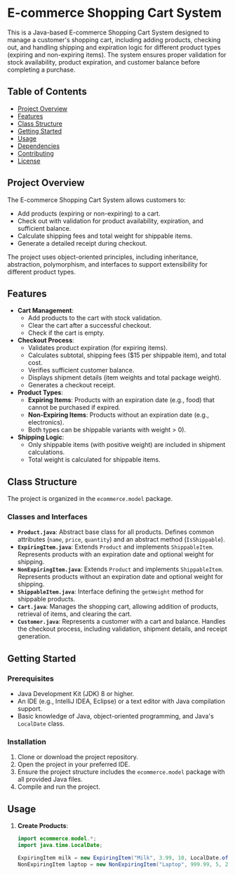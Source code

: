 # E-commerce Shopping Cart System

This is a Java-based E-commerce Shopping Cart System designed to manage a customer's shopping cart, including adding products, checking out, and handling shipping and expiration logic for different product types (expiring and non-expiring items). The system ensures proper validation for stock availability, product expiration, and customer balance before completing a purchase.

## Table of Contents
- [Project Overview](#project-overview)
- [Features](#features)
- [Class Structure](#class-structure)
- [Getting Started](#getting-started)
- [Usage](#usage)
- [Dependencies](#dependencies)
- [Contributing](#contributing)
- [License](#license)

## Project Overview
The E-commerce Shopping Cart System allows customers to:
- Add products (expiring or non-expiring) to a cart.
- Check out with validation for product availability, expiration, and sufficient balance.
- Calculate shipping fees and total weight for shippable items.
- Generate a detailed receipt during checkout.

The project uses object-oriented principles, including inheritance, abstraction, polymorphism, and interfaces to support extensibility for different product types.

## Features
- **Cart Management**:
  - Add products to the cart with stock validation.
  - Clear the cart after a successful checkout.
  - Check if the cart is empty.
- **Checkout Process**:
  - Validates product expiration (for expiring items).
  - Calculates subtotal, shipping fees ($15 per shippable item), and total cost.
  - Verifies sufficient customer balance.
  - Displays shipment details (item weights and total package weight).
  - Generates a checkout receipt.
- **Product Types**:
  - **Expiring Items**: Products with an expiration date (e.g., food) that cannot be purchased if expired.
  - **Non-Expiring Items**: Products without an expiration date (e.g., electronics).
  - Both types can be shippable variants with weight > 0).
- **Shipping Logic**:
  - Only shippable items (with positive weight) are included in shipment calculations.
  - Total weight is calculated for shippable items.

## Class Structure
The project is organized in the `ecommerce.model` package.

### Classes and Interfaces
- **`Product.java`**: Abstract base class for all products. Defines common attributes (`name`, `price`, `quantity`) and an abstract method (`IsShippable`).
- **`ExpiringItem.java`**: Extends `Product` and implements `ShippableItem`. Represents products with an expiration date and optional weight for shipping.
- **`NonExpiringItem.java`**: Extends `Product` and implements `ShippableItem`. Represents products without an expiration date and optional weight for shipping.
- **`ShippableItem.java`**: Interface defining the `getWeight` method for shippable products.
- **`Cart.java`**: Manages the shopping cart, allowing addition of products, retrieval of items, and clearing the cart.
- **`Customer.java`**: Represents a customer with a cart and balance. Handles the checkout process, including validation, shipment details, and receipt generation.

## Getting Started
### Prerequisites
- Java Development Kit (JDK) 8 or higher.
- An IDE (e.g., IntelliJ IDEA, Eclipse) or a text editor with Java compilation support.
- Basic knowledge of Java, object-oriented programming, and Java's `LocalDate` class.

### Installation
1. Clone or download the project repository.
2. Open the project in your preferred IDE.
3. Ensure the project structure includes the `ecommerce.model` package with all provided Java files.
4. Compile and run the project.

## Usage
1. **Create Products**:
   ```java
   import ecommerce.model.*;
   import java.time.LocalDate;

   ExpiringItem milk = new ExpiringItem("Milk", 3.99, 10, LocalDate.of(2025, 12, 31), 1.0);
   NonExpiringItem laptop = new NonExpiringItem("Laptop", 999.99, 5, 2.5);
